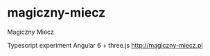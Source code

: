 # magiczny-miecz
Magiczny Miecz

Typescript experiment
Angular 6 + three.js
http://magiczny-miecz.pl